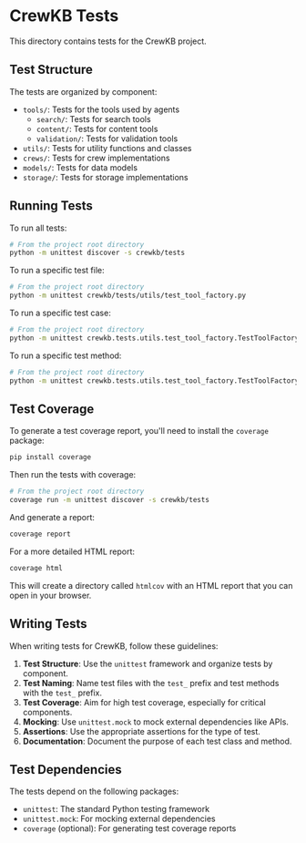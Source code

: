 # CrewKB Tests

This directory contains tests for the CrewKB project.

## Test Structure

The tests are organized by component:

- `tools/`: Tests for the tools used by agents
  - `search/`: Tests for search tools
  - `content/`: Tests for content tools
  - `validation/`: Tests for validation tools
- `utils/`: Tests for utility functions and classes
- `crews/`: Tests for crew implementations
- `models/`: Tests for data models
- `storage/`: Tests for storage implementations

## Running Tests

To run all tests:

```bash
# From the project root directory
python -m unittest discover -s crewkb/tests
```

To run a specific test file:

```bash
# From the project root directory
python -m unittest crewkb/tests/utils/test_tool_factory.py
```

To run a specific test case:

```bash
# From the project root directory
python -m unittest crewkb.tests.utils.test_tool_factory.TestToolFactory
```

To run a specific test method:

```bash
# From the project root directory
python -m unittest crewkb.tests.utils.test_tool_factory.TestToolFactory.test_create_tool
```

## Test Coverage

To generate a test coverage report, you'll need to install the `coverage` package:

```bash
pip install coverage
```

Then run the tests with coverage:

```bash
# From the project root directory
coverage run -m unittest discover -s crewkb/tests
```

And generate a report:

```bash
coverage report
```

For a more detailed HTML report:

```bash
coverage html
```

This will create a directory called `htmlcov` with an HTML report that you can open in your browser.

## Writing Tests

When writing tests for CrewKB, follow these guidelines:

1. **Test Structure**: Use the `unittest` framework and organize tests by component.
2. **Test Naming**: Name test files with the `test_` prefix and test methods with the `test_` prefix.
3. **Test Coverage**: Aim for high test coverage, especially for critical components.
4. **Mocking**: Use `unittest.mock` to mock external dependencies like APIs.
5. **Assertions**: Use the appropriate assertions for the type of test.
6. **Documentation**: Document the purpose of each test class and method.

## Test Dependencies

The tests depend on the following packages:

- `unittest`: The standard Python testing framework
- `unittest.mock`: For mocking external dependencies
- `coverage` (optional): For generating test coverage reports
